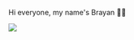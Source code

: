 Hi everyone, my name's Brayan 🙇‍♂️






![](https://tenor.com/pt-BR/view/hacer-bolas-de-nieve-chloe-park-escandalosos-jugar-en-la-nieve-juegos-de-invierno-gif-24227628)
